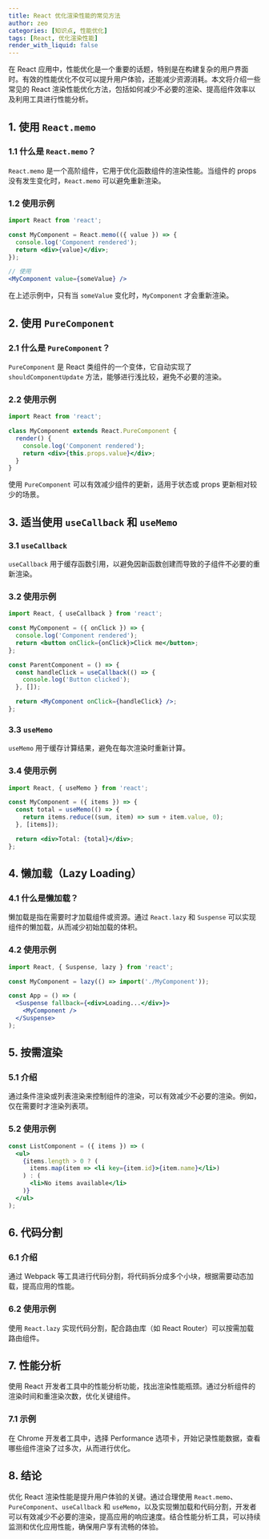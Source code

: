 ```yaml
---
title: React 优化渲染性能的常见方法
author: zeo
categories: [知识点, 性能优化]
tags: [React, 优化渲染性能]
render_with_liquid: false
---
```


在 React 应用中，性能优化是一个重要的话题，特别是在构建复杂的用户界面时。有效的性能优化不仅可以提升用户体验，还能减少资源消耗。本文将介绍一些常见的 React 渲染性能优化方法，包括如何减少不必要的渲染、提高组件效率以及利用工具进行性能分析。

## 1. 使用 `React.memo`

### 1.1 什么是 `React.memo`？

`React.memo` 是一个高阶组件，它用于优化函数组件的渲染性能。当组件的 props 没有发生变化时，`React.memo` 可以避免重新渲染。

### 1.2 使用示例

```jsx
import React from 'react';

const MyComponent = React.memo(({ value }) => {
  console.log('Component rendered');
  return <div>{value}</div>;
});

// 使用
<MyComponent value={someValue} />
```

在上述示例中，只有当 `someValue` 变化时，`MyComponent` 才会重新渲染。

## 2. 使用 `PureComponent`

### 2.1 什么是 `PureComponent`？

`PureComponent` 是 React 类组件的一个变体，它自动实现了 `shouldComponentUpdate` 方法，能够进行浅比较，避免不必要的渲染。

### 2.2 使用示例

```jsx
import React from 'react';

class MyComponent extends React.PureComponent {
  render() {
    console.log('Component rendered');
    return <div>{this.props.value}</div>;
  }
}
```

使用 `PureComponent` 可以有效减少组件的更新，适用于状态或 props 更新相对较少的场景。

## 3. 适当使用 `useCallback` 和 `useMemo`

### 3.1 `useCallback`

`useCallback` 用于缓存函数引用，以避免因新函数创建而导致的子组件不必要的重新渲染。

### 3.2 使用示例

```jsx
import React, { useCallback } from 'react';

const MyComponent = ({ onClick }) => {
  console.log('Component rendered');
  return <button onClick={onClick}>Click me</button>;
};

const ParentComponent = () => {
  const handleClick = useCallback(() => {
    console.log('Button clicked');
  }, []);

  return <MyComponent onClick={handleClick} />;
};
```

### 3.3 `useMemo`

`useMemo` 用于缓存计算结果，避免在每次渲染时重新计算。

### 3.4 使用示例

```jsx
import React, { useMemo } from 'react';

const MyComponent = ({ items }) => {
  const total = useMemo(() => {
    return items.reduce((sum, item) => sum + item.value, 0);
  }, [items]);

  return <div>Total: {total}</div>;
};
```

## 4. 懒加载（Lazy Loading）

### 4.1 什么是懒加载？

懒加载是指在需要时才加载组件或资源。通过 `React.lazy` 和 `Suspense` 可以实现组件的懒加载，从而减少初始加载的体积。

### 4.2 使用示例

```jsx
import React, { Suspense, lazy } from 'react';

const MyComponent = lazy(() => import('./MyComponent'));

const App = () => (
  <Suspense fallback={<div>Loading...</div>}>
    <MyComponent />
  </Suspense>
);
```

## 5. 按需渲染

### 5.1 介绍

通过条件渲染或列表渲染来控制组件的渲染，可以有效减少不必要的渲染。例如，仅在需要时才渲染列表项。

### 5.2 使用示例

```jsx
const ListComponent = ({ items }) => (
  <ul>
    {items.length > 0 ? (
      items.map(item => <li key={item.id}>{item.name}</li>)
    ) : (
      <li>No items available</li>
    )}
  </ul>
);
```

## 6. 代码分割

### 6.1 介绍

通过 Webpack 等工具进行代码分割，将代码拆分成多个小块，根据需要动态加载，提高应用的性能。

### 6.2 使用示例

使用 `React.lazy` 实现代码分割，配合路由库（如 React Router）可以按需加载路由组件。

## 7. 性能分析

使用 React 开发者工具中的性能分析功能，找出渲染性能瓶颈。通过分析组件的渲染时间和重渲染次数，优化关键组件。

### 7.1 示例

在 Chrome 开发者工具中，选择 Performance 选项卡，开始记录性能数据，查看哪些组件渲染了过多次，从而进行优化。

## 8. 结论

优化 React 渲染性能是提升用户体验的关键。通过合理使用 `React.memo`、`PureComponent`、`useCallback` 和 `useMemo`，以及实现懒加载和代码分割，开发者可以有效减少不必要的渲染，提高应用的响应速度。结合性能分析工具，可以持续监测和优化应用性能，确保用户享有流畅的体验。